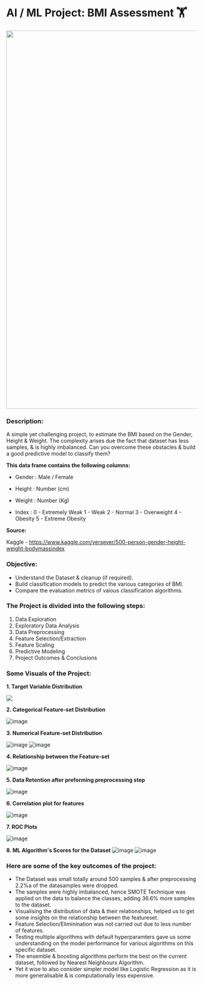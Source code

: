 # AI / ML Project: BMI Assessment 🏋️

<p align="center"><img src="https://user-images.githubusercontent.com/54996245/141758659-95fbcedc-ecb2-4213-859c-765541a3ef3f.jpg" style="width: 1000px;"/></p>


### Description:

A simple yet challenging project, to estimate the BMI based on the Gender, Height & Weight.
The complexity arises due the fact that dataset has less samples, & is highly imbalanced.
Can you overcome these obstacles & build a good predictive model to classify them?

**This data frame contains the following columns:**

* Gender : Male / Female

* Height : Number (cm)

* Weight : Number (Kg)

* Index :
0 - Extremely Weak
1 - Weak
2 - Normal
3 - Overweight
4 - Obesity
5 - Extreme Obesity

**Source:**

Kaggle - 
https://www.kaggle.com/yersever/500-person-gender-height-weight-bodymassindex

### Objective:
- Understand the Dataset & cleanup (if required).
- Build classification models to predict the various categories of BMI.
- Compare the evaluation metrics of vaious classification algorithms.

### The Project is divided into the following steps:
1. Data Exploration
2. Exploratory Data Analysis
3. Data Preprocessing
4. Feature Selection/Extraction
5. Feature Scaling
6. Predictive Modeling
7. Project Outcomes & Conclusions

### Some Visuals of the Project:

**1. Target Variable Distribution**
<p align="left"><img src="https://user-images.githubusercontent.com/54996245/141759098-056607e4-8f0d-40e9-8bb4-4c006079c782.png" /></p>

**2. Categorical Feature-set Distribution**

![image](https://user-images.githubusercontent.com/54996245/141759248-04c88851-7edc-46c6-8ae4-3c5498ef7061.png)

**3. Numerical Feature-set Distribution**

![image](https://user-images.githubusercontent.com/54996245/141759303-b614aa1f-4923-437b-b927-06e795c4b4ae.png)
![image](https://user-images.githubusercontent.com/54996245/141759315-c15fd9a9-81fa-4901-b6c4-65245379491d.png)

**4. Relationship between the Feature-set**

![image](https://user-images.githubusercontent.com/54996245/141759549-7182de06-ef04-45b1-b17f-172b89aa8ecf.png)

**5. Data Retention after preforming preprocessing step**

![image](https://user-images.githubusercontent.com/54996245/141759612-f7c76d72-5b27-4c0e-b209-bbfea185db04.png)

**6. Correlation plot for features**

![image](https://user-images.githubusercontent.com/54996245/141759715-06c1d620-fba5-406c-8968-b94494ce2b8c.png)

**7. ROC Plots**

![image](https://user-images.githubusercontent.com/54996245/141759915-f8195733-0f5c-40f7-a442-6fb8d079ac09.png)


**8. ML Algorithm's Scores for the Dataset**
![image](https://user-images.githubusercontent.com/54996245/141759947-88ce8f81-c4bc-4e0d-977b-73b8a5237e9f.png)
![image](https://user-images.githubusercontent.com/54996245/141759958-cb5b259e-e012-479b-820c-816c62ab7cb7.png)


### Here are some of the key outcomes of the project:
- The Dataset was small totally around 500 samples & after preprocessing 2.2%a of the datasamples were dropped. 
- The samples were highly imbalanced, hence SMOTE Technique was applied on the data to  balance the classes, adding 36.6% more samples to the dataset.
- Visualising the distribution of data & their relationships, helped us to get some insights on the relationship between the featureset.
- Feature Selection/Eliminination was not carried out due to less number of features.
- Testing multiple algorithms with default hyperparamters gave us some understanding on the model performance for various algorithms on this specific dataset.
- The ensemble & boosting algorithms perform the best on the current dataset, followed by Nearest Neighbours Algorithm.
- Yet it wise to also consider simpler model like Logistic Regression as it is more generalisable & is computationally less expensive.
